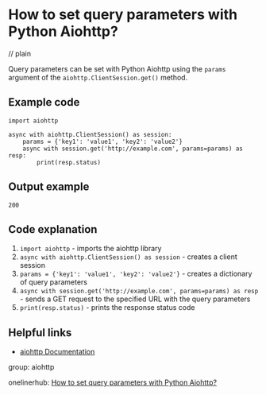 # How to set query parameters with Python Aiohttp?
// plain

Query parameters can be set with Python Aiohttp using the `params` argument of the `aiohttp.ClientSession.get()` method.

## Example code

```
import aiohttp

async with aiohttp.ClientSession() as session:
    params = {'key1': 'value1', 'key2': 'value2'}
    async with session.get('http://example.com', params=params) as resp:
        print(resp.status)
```

## Output example

```
200
```

## Code explanation


1. `import aiohttp` - imports the aiohttp library
2. `async with aiohttp.ClientSession() as session` - creates a client session
3. `params = {'key1': 'value1', 'key2': 'value2'}` - creates a dictionary of query parameters
4. `async with session.get('http://example.com', params=params) as resp` - sends a GET request to the specified URL with the query parameters
5. `print(resp.status)` - prints the response status code

## Helpful links

- [aiohttp Documentation](https://docs.aiohttp.org/en/stable/)

group: aiohttp

onelinerhub: [How to set query parameters with Python Aiohttp?](https://onelinerhub.com/python-aiohttp/how-to-set-query-parameters-with-python-aiohttp)